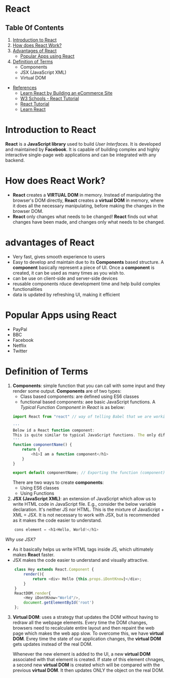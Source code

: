 # React

## Table Of Contents
1. [Introduction to React](#Introduction-to-React)
2. [How does React Work?](#How-does-React-Work?)
3. [Advantages of React](#advantages-of-React)
    - [Popular Apps using React](#Popular-Apps-using-React)
4. [Definition of Terms](#Definition-of-Terms)
    - Components
    - JSX (JavaScript XML)
    - Virtual DOM

- [References]()
    - [Learn React by Building an eCommerce Site](https://www.freecodecamp.org/news/learn-react-by-building-an-ecommerce-site/)
    - [W3 Schools - React Tutorial](https://www.w3schools.com/react/default.asp)
    - [React Tutorial](https://react-tutorial.app/app.html)
    - [Learn React](https://reactjs.org/)


# Introduction to React
__React__ is a __JavaScript library__ used to build _User Interfaces_. It is developed and maintained by __Facebook__. It is capable of building complex and highly interactive single-page web applications and can be integrated with any backend.

# How does React Work?
* __React__ creates a __VIRTUAL DOM__ in memory. Instead of manipulating the browser's DOM directly, __React__ creates a __virtual DOM__ in memory, where it does all the necessary manipulating, before making the changes in the browser DOM.
* __React__ only changes what needs to be changed! __React__ finds out what changes have been made, and changes only what needs to be changed.

# advantages of React
* Very fast, gives smooth experience to users
* Easy to develop and maintain due to its __Components__ based structure. A __component__ basically represent a piece of UI. Once a __component__ is created, it can be used as many times as you wish to.
* can be use on client-side and server-side devices
* reusable components rduce development time and help build complex functionalities
* data is updated by refreshing UI, making it efficient

# Popular Apps using React
* PayPal
* BBC
* Facebook
* Netflix
* Twitter
# Definition of Terms
1. __Components__: simple function that you can call with some input and they render some output. __Components__ are of two types:
    * Class based components: are defined using ES6 classes
    * functional based components: aee basic JavaScript functions. A _Typical Function Component in React_ is as below:
    ```js
    import React from "react" // way of telling Babel that we are working with JSX filed so that it will not throw error while transforming code into the React.createElement calls
    
    '''
    Below id a React function component:
    This is quite similar to typical JavaScript functions. The only difference is, here we are returning HTML code because this is JSX(JavaScript XML)
    '''
    function componentName() {
        return {
            <h1>I am a function component</h1>
        }
    }

    export default componentName; // Exporting the function (component) so that we can use it outside
    ```
    There are two ways to create __components__:
    * Using ES6 classes
    * Using Functions
2. __JSX (JavaScript XML)__: an extension of JavaScript which allow us to write HTML code in JavaScript file. E.g., consider the below variable declaration. It's neither JS nor HTML. This is the mixture of JavaScript + XML = JSX. It is not necessary to work with JSX, but is recommended as it makes the code easier to understand.
```js
    cons element = <h1>Hello, World!</h1>
```
_Why use JSX?_
* As it basically helps us write HTML tags inside JS, which ultimately makes __React__ faster.
* JSX makes the code easier to understand and visually attractive.
```js
    class Hey extends React.Component {
        render(){
            return <div> Hello {this.props.iDontKnow}</div>;
        }
    }
    ReactDOM.render{
        <Hey iDontKnow="World"/>,
        document.getElementById('root')
    };
```

3. __Virtual DOM__: uses a strategy that updates the DOM without having to redraw all the webpage elements. Every time the DOM changes, browsers need to recalculate entire layout and then repaint the web page which makes the web app slow. To overcome this, we have __virtual DOM__. Evrey time the state of our application changes, the __virtual DOM__ gets updates instead of the real DOM.

    Whenever the new element is added to the UI, a new __virtual DOM__ associated with that element is created. If state of this element chnages, a second new __virtual DOM__ is created which will be compared with the previous __virtual DOM__. It then updates ONLY the object on the real DOM.
